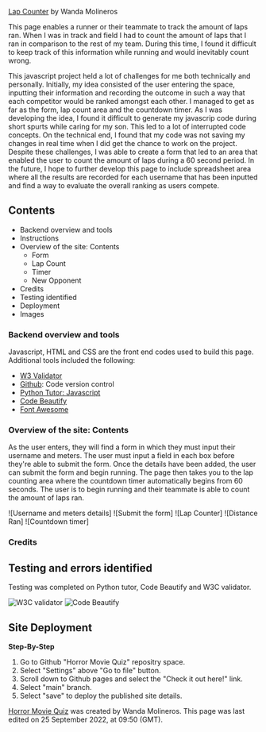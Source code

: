 [Lap Counter](https://wmolineros.github.io/Horror-movie-autogenerator/)
by Wanda Molineros

<p>This page enables a runner or their teammate to track the amount of laps ran. When I was in track and field I had to count the amount of laps that I ran in comparison to the rest of my team. During this time, I found it difficult to keep track of this information while running and would inevitably count wrong. 

This javascript project held a lot of challenges for me both technically and personally. Initially, my idea consisted of the user entering the space, inputting their information and recording the outcome in such a way that each competitor would be ranked amongst each other. I managed to get as far as the form, lap count area and the countdown timer. As I was developing the idea, I found it difficult to generate my javascrip code during short spurts while caring for my son. This led to a lot of interrupted code concepts. On the technical end, I found that my code was not saving my changes in real time when I did get the chance to work on the project. Despite these challenges, I was able to create a form that led to an area that enabled the user to count the amount of laps during a 60 second period. In the future, I hope to further develop this page to include spreadsheet area where all the results are recorded for each username that has been inputted and find a way to evaluate the overall ranking as users compete. </p>

## Contents
* Backend overview and tools
* Instructions
* Overview of the site: Contents
     + Form
     + Lap Count
     + Timer
     + New Opponent
* Credits
* Testing identified
* Deployment
* Images 

### Backend overview and tools
<p>Javascript, HTML and CSS are the front end codes used to build this page. Additional tools included the following:</p>

- [W3 Validator](https://validator.w3.org/nu/#textarea)
- [Github](https://github.com/): Code version control
- [Python Tutor: Javascript](https://pythontutor.com/render.html#mode=edit)
- [Code Beautify](https://codebeautify.org/jsvalidate)
- [Font Awesome](https://fontawesome.com/)

### Overview of the site: Contents
<p> As the user enters, they will find a form in which they must input their username and meters. The user must input a field in each box before they're able to submit the form. Once the details have been added, the user can submit the form and begin running. The page then takes you to the lap counting area where the countdown timer automatically begins from 60 seconds. The user is to begin running and their teammate is able to count the amount of laps ran. </p>

![Username and meters details]
![Submit the form]
![Lap Counter]
![Distance Ran]
![Countdown timer]

### Credits 
<p> </p>

## Testing and errors identified 
<p>Testing was completed on Python tutor, Code Beautify and W3C validator.</p>

![W3C validator](./assets/images/validator%20error%201.PNG)
![Code Beautify](./assets/images/validator%20error%202.PNG)

## Site Deployment
**Step-By-Step**
1. Go to Github "Horror Movie Quiz" repositry space. 
2. Select "Settings" above "Go to file" button. 
3. Scroll down to Github pages and select the "Check it out here!" link. 
4. Select "main" branch. 
5. Select "save" to deploy the published site details. 

[Horror Movie Quiz](https://wmolineros.github.io/Horror-movie-autogenerator/) was created by Wanda Molineros. This page was last edited on 25 September 2022, at 09:50 (GMT).